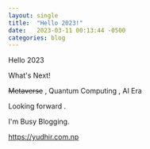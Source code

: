 ```yaml
---
layout: single
title:  "Hello 2023!"
date:   2023-03-11 00:13:44 -0500
categories: blog
---
```



Hello 2023

What's Next!

~~Metaverse~~ , Quantum Computing , AI Era 

Looking forward . 

I'm Busy Blogging.

https://yudhir.com.np

